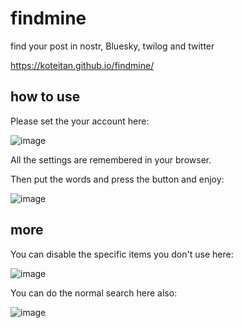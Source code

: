 # findmine
find your post in nostr, Bluesky, twilog and twitter

https://koteitan.github.io/findmine/

## how to use
Please set the your account here:

![image](https://github.com/user-attachments/assets/a6d11fd0-57a0-4770-af15-83b057b702de)

All the settings are remembered in your browser.

Then put the words and press the button and enjoy:

![image](https://github.com/user-attachments/assets/ebd2fb2f-1dff-4a43-9d68-17a5714a3172)

## more
You can disable the specific items you don't use here:

![image](https://github.com/user-attachments/assets/4584f609-0132-4d03-9ad6-8c2a6a7ac1dc)

You can do the normal search here also:

![image](https://github.com/user-attachments/assets/af23e4a0-7897-4cd1-b7e3-2c93bc1056fc)
